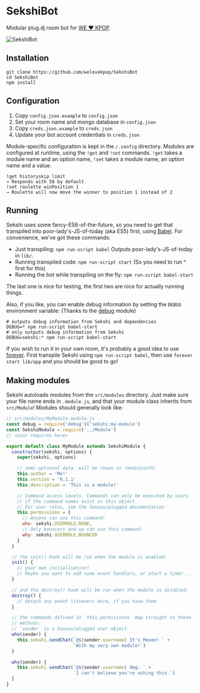 # SekshiBot
Modular plug.dj room bot for [WE ♥ KPOP](https://plug.dj/loves-kpop).

![SekshiBot](https://i.imgur.com/NzTEsiU.png)

## Installation

```
git clone https://github.com/welovekpop/SekshiBot
cd SekshiBot
npm install
```

## Configuration

1. Copy `config.json.example` to `config.json`
1. Set your room name and mongo database in `config.json`
1. Copy `creds.json.example` to `creds.json`
1. Update your bot account credentials in `creds.json`

Module-specific configuration is kept in the `/.config` directory.
Modules are configured at runtime, using the `!get` and `!set` commands.
`!get` takes a module name and an option name, `!set` takes a module
name, an option name and a value.

```
!get historyskip limit
→ Responds with 50 by default
!set roulette winPosition 1
→ Roulette will now move the winner to position 1 instead of 2
```

## Running

Sekshi uses some fancy-ES6-of-the-future, so you need to get that
transpiled into poor-lady's-JS-of-today (aka ES5) first, using
[Babel](https://babeljs.io). For convenience, we've got these commands:

* Just transpiling: `npm run-script babel` Outputs
  poor-lady's-JS-of-today in `lib/`.
* Running transpiled code: `npm run-script start` (So you need to run
  ^ first for this)
* Running the bot while transpiling on the fly:
  `npm run-script babel-start`

The last one is nice for testing, the first two are nice for actually
running things.

Also, if you like, you can enable debug information by setting the
`DEBUG` environment variable:
(Thanks to the [debug](https://npmjs.com/package/debug) module)
```
# outputs debug information from Sekshi and dependencies
DEBUG=* npm run-script babel-start
# only outputs debug information from Sekshi
DEBUG=sekshi:* npm run-script babel-start
```

If you wish to run it in your own room, it's probably a good idea to
use [forever](https://npmjs.com/package/forever). First transpile
Sekshi using `npm run-script babel`, then use `forever start lib/app`
and you should be good to go!

## Making modules

Sekshi autoloads modules from the `src/modules` directory. Just make
sure your file name ends in `.module.js`, and that your module class
inherits from `src/Module`! Modules should generally look like:

```javascript
// src/modules/MyModule.module.js
const debug = require('debug')('sekshi:my-module')
const SekshiModule = require('../Module')
// <your requires here>

export default class MyModule extends SekshiModule {
  constructor(sekshi, options) {
    super(sekshi, options)

    // semi-optional data, will be shown in !moduleinfo:
    this.author = 'Me!'
    this.version = '0.1.1'
    this.description = 'This is a module!'

    // Command access levels. Commands can only be executed by users
    // if the command names exist in this object.
    // For user roles, see the Sooyou/plugged documentation
    this.permissions = {
      // Anyone can use this command:
      who: sekshi.USERROLE.NONE,
      // Only bouncers and up can use this command:
      why: sekshi.USERROLE.BOUNCER
    }
  }

  // the init() hook will be run when the module is enabled:
  init() {
    // your own initialisation!
    // Maybe you want to add some event handlers, or start a timer...
  }

  // and the destroy() hook will be run when the module is disabled:
  destroy() {
    // detach any event listeners here, if you have them
  }

  // the commands defined in `this.permissions` map straight to these
  // methods:
  // `sender` is a Sooyou/plugged user object.
  who(sender) {
    this.sekshi.sendChat(`@${sender.username} It's Meeee! ` +
                         `With my very own module!`)
  }

  why(sender) {
    this.sekshi.sendChat(`@${sender.username} Omg. ` +
                         `I can't believe you're asking this.`)
  }
}
```
